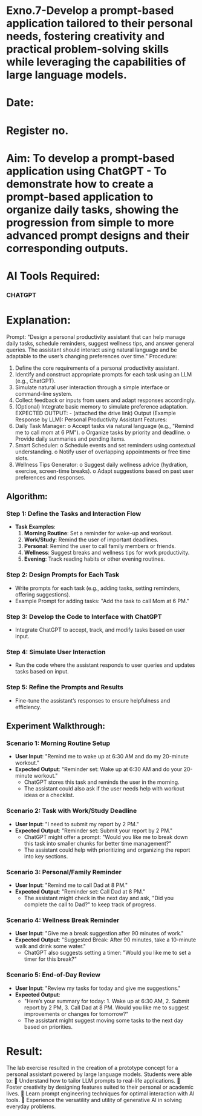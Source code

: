 # Exno.7-Develop a prompt-based application tailored to their personal needs, fostering creativity and practical problem-solving skills while leveraging the capabilities of large language models.

# Date:
# Register no.
# Aim: To develop a prompt-based application using ChatGPT - To demonstrate how to create a prompt-based application to organize daily tasks, showing the progression from simple to more advanced prompt designs and their corresponding outputs.

# AI Tools Required: 
### CHATGPT

# Explanation: 
Prompt:
"Design a personal productivity assistant that can help manage daily tasks, schedule reminders, suggest wellness tips, and answer general queries. The assistant should interact using natural language and be adaptable to the user’s changing preferences over time."
Procedure:
1. Define the core requirements of a personal productivity assistant.
2. Identify and construct appropriate prompts for each task using an LLM (e.g., ChatGPT).
3. Simulate natural user interaction through a simple interface or command-line system.
4. Collect feedback or inputs from users and adapt responses accordingly.
5. (Optional) Integrate basic memory to simulate preference adaptation.
EXPECTED OUTPUT: - (attached the drive link)
Output (Example Response by LLM):
Personal Productivity Assistant Features:
1. Daily Task Manager:
o Accept tasks via natural language (e.g., "Remind me to call mom at 6 PM").
o Organize tasks by priority and deadline.
o Provide daily summaries and pending items.
2. Smart Scheduler:
o Schedule events and set reminders using contextual understanding.
o Notify user of overlapping appointments or free time slots.
3. Wellness Tips Generator:
o Suggest daily wellness advice (hydration, exercise, screen-time breaks).
o Adapt suggestions based on past user preferences and responses.

## Algorithm:

### Step 1: Define the Tasks and Interaction Flow
- **Task Examples**:
  1. **Morning Routine**: Set a reminder for wake-up and workout.
  2. **Work/Study**: Remind the user of important deadlines.
  3. **Personal**: Remind the user to call family members or friends.
  4. **Wellness**: Suggest breaks and wellness tips for work productivity.
  5. **Evening**: Track reading habits or other evening routines.
  
### Step 2: Design Prompts for Each Task
- Write prompts for each task (e.g., adding tasks, setting reminders, offering suggestions).
- Example Prompt for adding tasks: "Add the task to call Mom at 6 PM."

### Step 3: Develop the Code to Interface with ChatGPT
- Integrate ChatGPT to accept, track, and modify tasks based on user input.

### Step 4: Simulate User Interaction
- Run the code where the assistant responds to user queries and updates tasks based on input.

### Step 5: Refine the Prompts and Results
- Fine-tune the assistant’s responses to ensure helpfulness and efficiency.

## Experiment Walkthrough:

### Scenario 1: Morning Routine Setup
- **User Input**: "Remind me to wake up at 6:30 AM and do my 20-minute workout."
- **Expected Output**: "Reminder set: Wake up at 6:30 AM and do your 20-minute workout."
  - ChatGPT stores this task and reminds the user in the morning.
  - The assistant could also ask if the user needs help with workout ideas or a checklist.

### Scenario 2: Task with Work/Study Deadline
- **User Input**: "I need to submit my report by 2 PM."
- **Expected Output**: "Reminder set: Submit your report by 2 PM."
  - ChatGPT might offer a prompt: "Would you like me to break down this task into smaller chunks for better time management?"
  - The assistant could help with prioritizing and organizing the report into key sections.

### Scenario 3: Personal/Family Reminder
- **User Input**: "Remind me to call Dad at 8 PM."
- **Expected Output**: "Reminder set: Call Dad at 8 PM."
  - The assistant might check in the next day and ask, "Did you complete the call to Dad?" to keep track of progress.

### Scenario 4: Wellness Break Reminder
- **User Input**: "Give me a break suggestion after 90 minutes of work."
- **Expected Output**: "Suggested Break: After 90 minutes, take a 10-minute walk and drink some water."
  - ChatGPT also suggests setting a timer: "Would you like me to set a timer for this break?"

### Scenario 5: End-of-Day Review
- **User Input**: "Review my tasks for today and give me suggestions."
- **Expected Output**: 
  - "Here’s your summary for today: 1. Wake up at 6:30 AM, 2. Submit report by 2 PM, 3. Call Dad at 8 PM. Would you like me to suggest improvements or changes for tomorrow?"
  - The assistant might suggest moving some tasks to the next day based on priorities.


# Result: 
The lab exercise resulted in the creation of a prototype concept for a personal assistant powered by large language models. Students were able to:
 Understand how to tailor LLM prompts to real-life applications.
 Foster creativity by designing features suited to their personal or academic lives.
 Learn prompt engineering techniques for optimal interaction with AI tools.
 Experience the versatility and utility of generative AI in solving everyday problems.
